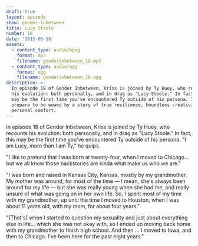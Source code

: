 ```yaml
---
draft: true
layout: episode
show: gender-inbetween
title: Lucy Stoole
number: 18
date: '2015-06-18'
assets:
  - content_type: audio/mpeg
    format: mp3
    filename: genderinbetween_18.mp3
  - content_type: audio/ogg
    format: ogg
    filename: genderinbetween_18.ogg
description: >-
  In episode 18 of Gender Inbetween, Kriss is joined by Ty Huey, who recounts
  his evolution: both personally, and in drag as "Lucy Stoole." In fact, this
  may be the first time you've encountered Ty outside of his persona. If so,
  prepare to be wowed by a story of true resilience, boundless creativity, and
  personal comfort.
---
```

In episode 18 of Gender Inbetween, Kriss is joined by Ty Huey, who recounts his evolution: both personally, and in drag as "Lucy Stoole." In fact, this may be the first time you've encountered Ty outside of his persona. "I am Lucy, more than I am Ty," he quips.

"I like to pretend that I was born at twenty-four, when I moved to Chicago... but we all know those backstories are kinda what make us who we are."

"I was born and raised in Kansas City, Kansas, mostly by my grandmother. My mother was around, for most of the time &mdash; I mean, she's always been around for my life &mdash; but she was really young when she had me, and really unsure of what was going on in her own life. So, I spent most of my time with my grandmother, up until the time I moved to Houston, when I was about 11 years old, with my mom, for about four years."

"[That's] when I started to question my sexuality and just about everything else in life... which she was not okay with, so I ended up moving back home with my grandmother to finish high school. And then ... I moved to Iowa, and then to Chicago. I've been here for the past eight years."
